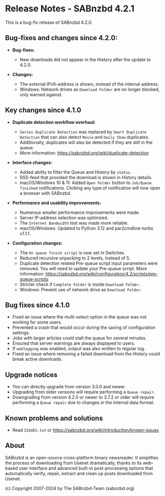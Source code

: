Release Notes - SABnzbd 4.2.1
=========================================================

This is a bug-fix release of SABnzbd 4.2.0.

## Bug-fixes and changes since 4.2.0:

* **Bug-fixes:**
    * New downloads did not appear in the History after the update to 4.2.0.

* **Changes:**
    * The external IPv6-address is shown, instead of the internal address.
    * Windows: Network drives as `Download Folder` are no longer blocked, only warned against.

## Key changes since 4.1.0

* **Duplicate detection workflow overhaul:**
    * `Series Duplicate Detection` was replaced by `Smart Duplicate Detection`
      that can also detect `Movie` and `Daily Show` duplicates.
    * Additionally, duplicates will also be detected if they are still in the queue.
    * More information: https://sabnzbd.org/wiki/duplicate-detection

* **Interface changes:**
    * Added ability to filter the Queue and History by `status`.
    * RSS-feed that provided the download is shown in History details.
    * macOS/Windows 10 & 11: Added `Open Folder` button to `Job/Queue finished` notifications.
      Clicking any type of notification will now open a browser with SABnzbd.

* **Performance and usability improvements:**
    * Numerous smaller performance improvements were made.
    * Server IP-address selection was optimized.
    * The `Internet Bandwidth` test was made more reliable.
    * macOS/Windows: Updated to Python 3.12 and par2cmdline-turbo v1.1.1.

* **Configuration changes:**
    * The `On queue finish script` is now set in Switches.
    * Reduced recursive unpacking to 2 levels, instead of 5.
    * Duplicate detection related Pre-queue script input parameters were removed.
      You will need to update your Pre-queue script.
      More information: https://sabnzbd.org/wiki/configuration/4.2/scripts/pre-queue-scripts
    * Stricter check if `Complete Folder` is inside `Download Folder`.
    * Windows: Prevent use of network drive as `Download Folder`.

## Bug fixes since 4.1.0

* Fixed an issue where the multi-select option in the queue was not working for some users.
* Prevented a crash that would occur during the saving of configuration settings.
* Jobs with larger articles could stall the queue for several minutes.
* Ensured that server warnings are always displayed to users.
* If `weblogging` was enabled, output was also written to regular log.
* Fixed an issue where removing a failed download from the History could break active downloads.

## Upgrade notices

* You can directly upgrade from version 3.0.0 and newer.
* Upgrading from older versions will require performing a `Queue repair`.
* Downgrading from version 4.2.0 or newer to 3.7.2 or older will require
  performing a `Queue repair` due to changes in the internal data format.

## Known problems and solutions

* Read `ISSUES.txt` or https://sabnzbd.org/wiki/introduction/known-issues

## About
SABnzbd is an open-source cross-platform binary newsreader.
It simplifies the process of downloading from Usenet dramatically, thanks to its web-based
user interface and advanced built-in post-processing options that automatically verify, repair,
extract and clean up posts downloaded from Usenet.

(c) Copyright 2007-2024 by The SABnzbd-Team (sabnzbd.org)
